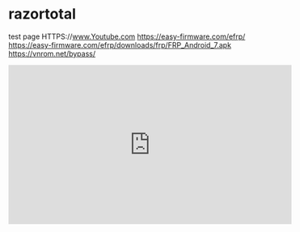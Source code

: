 # razortotal
test page
HTTPS://www.Youtube.com
https://easy-firmware.com/efrp/
      https://easy-firmware.com/efrp/downloads/frp/FRP_Android_7.apk    https://vnrom.net/bypass/
      
<iframe width="560" height="315" src="https://www.youtube.com/embed/6kFn5xI5BxQ?si=hSTfoEdVpvyw_HSs" title="YouTube video player" frameborder="0" allow="accelerometer; autoplay; clipboard-write; encrypted-media; gyroscope; picture-in-picture; web-share" referrerpolicy="strict-origin-when-cross-origin" allowfullscreen></iframe>
